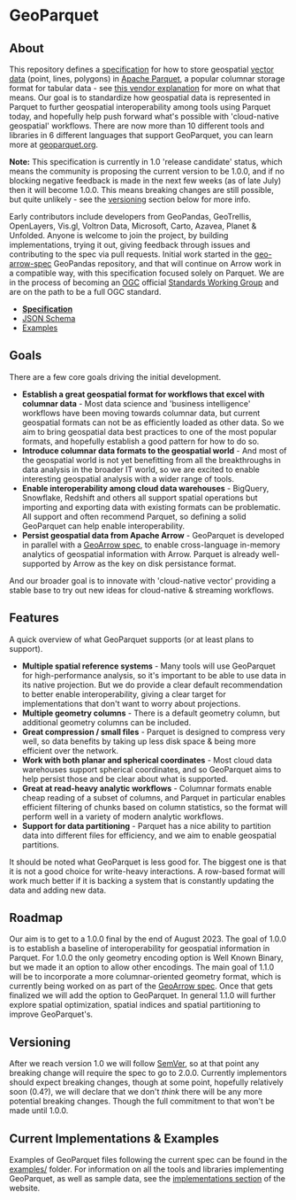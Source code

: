 # GeoParquet

## About

This repository defines a [specification](https://geoparquet.org/releases/) for how to store geospatial [vector data](https://gisgeography.com/spatial-data-types-vector-raster/) (point, lines, polygons) in [Apache Parquet](https://parquet.apache.org/), a popular columnar storage format for tabular data - see [this vendor explanation](https://databricks.com/glossary/what-is-parquet) for more on what that means. Our goal is to standardize how geospatial data is represented in Parquet to further geospatial interoperability among tools using Parquet today, and hopefully help push forward what's possible with 'cloud-native geospatial' workflows. There are now more than 10 different tools and libraries in 6 different languages that support GeoParquet, you can learn more at [geoparquet.org](https://geoparquet.org).

**Note:** This specification is currently in 1.0 'release candidate' status, which means the community is proposing the current version to be 1.0.0, and if no blocking negative feedback is made in the next few weeks (as of late July) then it will become 1.0.0. This means breaking changes are still possible, but quite unlikely - see the [versioning](#versioning) section below for more info.

Early contributors include developers from GeoPandas, GeoTrellis, OpenLayers, Vis.gl, Voltron Data, Microsoft, Carto, Azavea, Planet & Unfolded.
Anyone is welcome to join the project, by building implementations, trying it out, giving feedback through issues and contributing to the spec via pull requests.
Initial work started in the [geo-arrow-spec](https://github.com/geoarrow/geoarrow) GeoPandas repository, and that will continue on
Arrow work in a compatible way, with this specification focused solely on Parquet. We are in the process of becoming an [OGC](https://ogc.org) official
[Standards Working Group](https://portal.ogc.org/files/103450) and are on the path to be a full OGC standard.

- [**Specification**](format-specs/geoparquet.md)
- [JSON Schema](format-specs/schema.json)
- [Examples](examples/)

## Goals

There are a few core goals driving the initial development.

* **Establish a great geospatial format for workflows that excel with columnar data** - Most data science and 'business intelligence' workflows have been moving
 towards columnar data, but current geospatial formats can not be as efficiently loaded as other data. So we aim to bring geospatial data best practices to one
 of the most popular formats, and hopefully establish a good pattern for how to do so.
* **Introduce columnar data formats to the geospatial world** - And most of the geospatial world is not yet benefitting from all the breakthroughs in data analysis
 in the broader IT world, so we are excited to enable interesting geospatial analysis with a wider range of tools.
* **Enable interoperability among cloud data warehouses** - BigQuery, Snowflake, Redshift and others all support spatial operations but importing and exporting data
 with existing formats can be problematic. All support and often recommend Parquet, so defining a solid GeoParquet can help enable interoperability.
* **Persist geospatial data from Apache Arrow** - GeoParquet is developed in parallel with a [GeoArrow spec](https://github.com/geoarrow/geoarrow), to
 enable cross-language in-memory analytics of geospatial information with Arrow. Parquet is already well-supported by Arrow as the key on disk persistance format.

And our broader goal is to innovate with 'cloud-native vector' providing a stable base to try out new ideas for cloud-native & streaming workflows.

## Features

A quick overview of what GeoParquet supports (or at least plans to support).

* **Multiple spatial reference systems** - Many tools will use GeoParquet for high-performance analysis, so it's important to be able to use data in its
 native projection. But we do provide a clear default recommendation to better enable interoperability, giving a clear target for implementations that don't want to
 worry about projections.
* **Multiple geometry columns** - There is a default geometry column, but additional geometry columns can be included.
* **Great compression / small files** - Parquet is designed to compress very well, so data benefits by taking up less disk space & being more efficient over
 the network.
* **Work with both planar and spherical coordinates** - Most cloud data warehouses support spherical coordinates, and so GeoParquet aims to help persist those
 and be clear about what is supported.
* **Great at read-heavy analytic workflows** - Columnar formats enable cheap reading of a subset of columns, and Parquet in particular enables efficient filtering
 of chunks based on column statistics, so the format will perform well in a variety of modern analytic workflows.
* **Support for data partitioning** - Parquet has a nice ability to partition data into different files for efficiency, and we aim to enable geospatial partitions.

It should be noted what GeoParquet is less good for. The biggest one is that it is not a good choice for write-heavy interactions. A row-based format
will work much better if it is backing a system that is constantly updating the data and adding new data.

## Roadmap

Our aim is to get to a 1.0.0 final by the end of August 2023. The goal of 1.0.0 is to establish a baseline of interoperability for geospatial information in Parquet. For 1.0.0
the only geometry encoding option is Well Known Binary, but we made it an option to allow other encodings. The main goal of 1.1.0 will be to incorporate a more columnar-oriented
geometry format, which is currently being worked on as part of the [GeoArrow spec](https://github.com/geoarrow/geoarrow). Once that gets finalized we will add the option to
GeoParquet. In general 1.1.0 will further explore spatial optimization, spatial indices and spatial partitioning to improve GeoParquet's.

## Versioning

After we reach version 1.0 we will follow [SemVer](https://semver.org/), so at that point any breaking change will require the spec to go to 2.0.0.
Currently implementors should expect breaking changes, though at some point, hopefully relatively soon (0.4?), we will declare that we don't *think* there
will be any more potential breaking changes. Though the full commitment to that won't be made until 1.0.0.

## Current Implementations & Examples

Examples of GeoParquet files following the current spec can be found in the [examples/](examples/) folder. For information on all the tools and libraries implementing GeoParquet, as well as sample data, see the [implementations section](https://geoparquet.org/#implementations) of the website.
